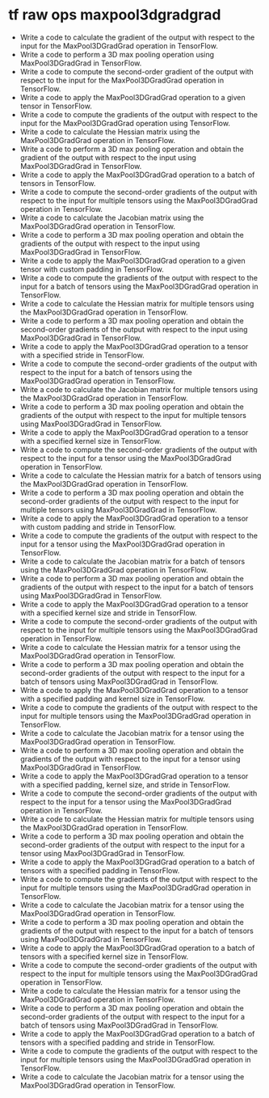# tf raw ops maxpool3dgradgrad

- Write a code to calculate the gradient of the output with respect to the input for the MaxPool3DGradGrad operation in TensorFlow.
- Write a code to perform a 3D max pooling operation using MaxPool3DGradGrad in TensorFlow.
- Write a code to compute the second-order gradient of the output with respect to the input for the MaxPool3DGradGrad operation in TensorFlow.
- Write a code to apply the MaxPool3DGradGrad operation to a given tensor in TensorFlow.
- Write a code to compute the gradients of the output with respect to the input for the MaxPool3DGradGrad operation using TensorFlow.
- Write a code to calculate the Hessian matrix using the MaxPool3DGradGrad operation in TensorFlow.
- Write a code to perform a 3D max pooling operation and obtain the gradient of the output with respect to the input using MaxPool3DGradGrad in TensorFlow.
- Write a code to apply the MaxPool3DGradGrad operation to a batch of tensors in TensorFlow.
- Write a code to compute the second-order gradients of the output with respect to the input for multiple tensors using the MaxPool3DGradGrad operation in TensorFlow.
- Write a code to calculate the Jacobian matrix using the MaxPool3DGradGrad operation in TensorFlow.
- Write a code to perform a 3D max pooling operation and obtain the gradients of the output with respect to the input using MaxPool3DGradGrad in TensorFlow.
- Write a code to apply the MaxPool3DGradGrad operation to a given tensor with custom padding in TensorFlow.
- Write a code to compute the gradients of the output with respect to the input for a batch of tensors using the MaxPool3DGradGrad operation in TensorFlow.
- Write a code to calculate the Hessian matrix for multiple tensors using the MaxPool3DGradGrad operation in TensorFlow.
- Write a code to perform a 3D max pooling operation and obtain the second-order gradients of the output with respect to the input using MaxPool3DGradGrad in TensorFlow.
- Write a code to apply the MaxPool3DGradGrad operation to a tensor with a specified stride in TensorFlow.
- Write a code to compute the second-order gradients of the output with respect to the input for a batch of tensors using the MaxPool3DGradGrad operation in TensorFlow.
- Write a code to calculate the Jacobian matrix for multiple tensors using the MaxPool3DGradGrad operation in TensorFlow.
- Write a code to perform a 3D max pooling operation and obtain the gradients of the output with respect to the input for multiple tensors using MaxPool3DGradGrad in TensorFlow.
- Write a code to apply the MaxPool3DGradGrad operation to a tensor with a specified kernel size in TensorFlow.
- Write a code to compute the second-order gradients of the output with respect to the input for a tensor using the MaxPool3DGradGrad operation in TensorFlow.
- Write a code to calculate the Hessian matrix for a batch of tensors using the MaxPool3DGradGrad operation in TensorFlow.
- Write a code to perform a 3D max pooling operation and obtain the second-order gradients of the output with respect to the input for multiple tensors using MaxPool3DGradGrad in TensorFlow.
- Write a code to apply the MaxPool3DGradGrad operation to a tensor with custom padding and stride in TensorFlow.
- Write a code to compute the gradients of the output with respect to the input for a tensor using the MaxPool3DGradGrad operation in TensorFlow.
- Write a code to calculate the Jacobian matrix for a batch of tensors using the MaxPool3DGradGrad operation in TensorFlow.
- Write a code to perform a 3D max pooling operation and obtain the gradients of the output with respect to the input for a batch of tensors using MaxPool3DGradGrad in TensorFlow.
- Write a code to apply the MaxPool3DGradGrad operation to a tensor with a specified kernel size and stride in TensorFlow.
- Write a code to compute the second-order gradients of the output with respect to the input for multiple tensors using the MaxPool3DGradGrad operation in TensorFlow.
- Write a code to calculate the Hessian matrix for a tensor using the MaxPool3DGradGrad operation in TensorFlow.
- Write a code to perform a 3D max pooling operation and obtain the second-order gradients of the output with respect to the input for a batch of tensors using MaxPool3DGradGrad in TensorFlow.
- Write a code to apply the MaxPool3DGradGrad operation to a tensor with a specified padding and kernel size in TensorFlow.
- Write a code to compute the gradients of the output with respect to the input for multiple tensors using the MaxPool3DGradGrad operation in TensorFlow.
- Write a code to calculate the Jacobian matrix for a tensor using the MaxPool3DGradGrad operation in TensorFlow.
- Write a code to perform a 3D max pooling operation and obtain the gradients of the output with respect to the input for a tensor using MaxPool3DGradGrad in TensorFlow.
- Write a code to apply the MaxPool3DGradGrad operation to a tensor with a specified padding, kernel size, and stride in TensorFlow.
- Write a code to compute the second-order gradients of the output with respect to the input for a tensor using the MaxPool3DGradGrad operation in TensorFlow.
- Write a code to calculate the Hessian matrix for multiple tensors using the MaxPool3DGradGrad operation in TensorFlow.
- Write a code to perform a 3D max pooling operation and obtain the second-order gradients of the output with respect to the input for a tensor using MaxPool3DGradGrad in TensorFlow.
- Write a code to apply the MaxPool3DGradGrad operation to a batch of tensors with a specified padding in TensorFlow.
- Write a code to compute the gradients of the output with respect to the input for multiple tensors using the MaxPool3DGradGrad operation in TensorFlow.
- Write a code to calculate the Jacobian matrix for a tensor using the MaxPool3DGradGrad operation in TensorFlow.
- Write a code to perform a 3D max pooling operation and obtain the gradients of the output with respect to the input for a batch of tensors using MaxPool3DGradGrad in TensorFlow.
- Write a code to apply the MaxPool3DGradGrad operation to a batch of tensors with a specified kernel size in TensorFlow.
- Write a code to compute the second-order gradients of the output with respect to the input for multiple tensors using the MaxPool3DGradGrad operation in TensorFlow.
- Write a code to calculate the Hessian matrix for a tensor using the MaxPool3DGradGrad operation in TensorFlow.
- Write a code to perform a 3D max pooling operation and obtain the second-order gradients of the output with respect to the input for a batch of tensors using MaxPool3DGradGrad in TensorFlow.
- Write a code to apply the MaxPool3DGradGrad operation to a batch of tensors with a specified padding and stride in TensorFlow.
- Write a code to compute the gradients of the output with respect to the input for multiple tensors using the MaxPool3DGradGrad operation in TensorFlow.
- Write a code to calculate the Jacobian matrix for a tensor using the MaxPool3DGradGrad operation in TensorFlow.